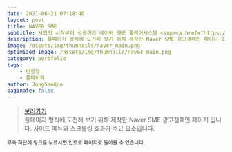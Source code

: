 ```yaml
---
date: 2021-06-21 07:18:46
layout: post
title: NAVER SME
subtitle: 사업의 시작부터 성공까지 네이버 SME 풀케어시스템 <sup><a href="https://campaign.naver.com/naverwithsme/">#</a></sup>
description: 풀페이지 형식에 도전해 보기 위해 제작한 Naver SME 광고갬페인 페이지 입니다. 사이드 메뉴와 스크롤링 효과가 주요 요소입니다.
image: /assets/img/thumnails/naver_main.png
optimized_image: /assets/img/thumnails/naver_main.png
category: portfolio
tags:
    - 반응형
    - 풀페이지
author: JongSeoKoo
paginate: false
---
```


> <a href="/assets/portfolio/portfolio_Naver_SME/index.html" target="_blank">보러가기</a>  
> 풀페이지 형식에 도전해 보기 위해 제작한 Naver SME 광고갬페인 페이지 입니다. 사이드 메뉴와 스크롤링 효과가 주요 요소입니다.

<sub>우측 하단에 링크를 누르시면 인트로 페이지로 돌아올 수 있습니다.</sub>
